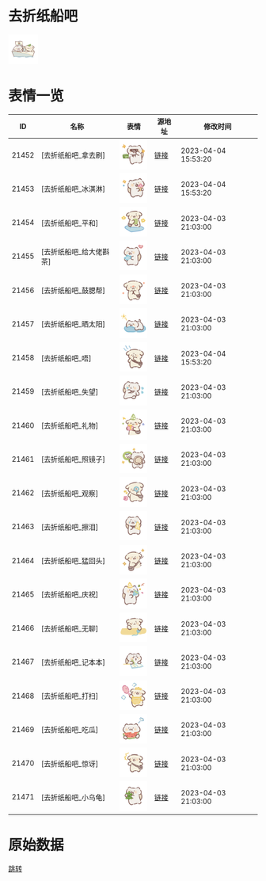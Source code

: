 # 去折纸船吧

<img src="./cover.png" height="60" alt="cover" />

# 表情一览

|ID|名称|表情|源地址|修改时间|
|----|----|----|----|----|
|21452|[去折纸船吧_拿去刷]|<img src="./pic/021452_%5B去折纸船吧_拿去刷%5D.png" height="60" alt="拿去刷"/>|[链接](https://i0.hdslb.com/bfs/garb/16f5392c52ff2690f73bf1e61fa63d6b1b7f9e47.png)|2023-04-04 15:53:20|
|21453|[去折纸船吧_冰淇淋]|<img src="./pic/021453_%5B去折纸船吧_冰淇淋%5D.png" height="60" alt="冰淇淋"/>|[链接](https://i0.hdslb.com/bfs/garb/07bb9f44131d3c4b1372e8d937e53646a7f3a2a6.png)|2023-04-04 15:53:20|
|21454|[去折纸船吧_平和]|<img src="./pic/021454_%5B去折纸船吧_平和%5D.png" height="60" alt="平和"/>|[链接](https://i0.hdslb.com/bfs/garb/d58bec35636b9bd695aa8b970955b5b803816e2b.png)|2023-04-03 21:03:00|
|21455|[去折纸船吧_给大佬斟茶]|<img src="./pic/021455_%5B去折纸船吧_给大佬斟茶%5D.png" height="60" alt="给大佬斟茶"/>|[链接](https://i0.hdslb.com/bfs/garb/4164d959c5ff567d491793065216ee46baa2f9d4.png)|2023-04-03 21:03:00|
|21456|[去折纸船吧_鼓腮帮]|<img src="./pic/021456_%5B去折纸船吧_鼓腮帮%5D.png" height="60" alt="鼓腮帮"/>|[链接](https://i0.hdslb.com/bfs/garb/de0425165ae009541fb8fbc9cae879e22a3910c7.png)|2023-04-03 21:03:00|
|21457|[去折纸船吧_晒太阳]|<img src="./pic/021457_%5B去折纸船吧_晒太阳%5D.png" height="60" alt="晒太阳"/>|[链接](https://i0.hdslb.com/bfs/garb/56e0fac06ecc4b123c656a8d38709d68c8df4cc7.png)|2023-04-03 21:03:00|
|21458|[去折纸船吧_唔]|<img src="./pic/021458_%5B去折纸船吧_唔%5D.png" height="60" alt="唔"/>|[链接](https://i0.hdslb.com/bfs/garb/9724a39101de4129b0ea9808a0a6a1ca1e3eb56b.png)|2023-04-04 15:53:20|
|21459|[去折纸船吧_失望]|<img src="./pic/021459_%5B去折纸船吧_失望%5D.png" height="60" alt="失望"/>|[链接](https://i0.hdslb.com/bfs/garb/3a0c505bc47b82a1a3f33e59ea2c7646cabcfa16.png)|2023-04-03 21:03:00|
|21460|[去折纸船吧_礼物]|<img src="./pic/021460_%5B去折纸船吧_礼物%5D.png" height="60" alt="礼物"/>|[链接](https://i0.hdslb.com/bfs/garb/8c688ac1211016b62744c5a703e4e664b5a8893d.png)|2023-04-03 21:03:00|
|21461|[去折纸船吧_照镜子]|<img src="./pic/021461_%5B去折纸船吧_照镜子%5D.png" height="60" alt="照镜子"/>|[链接](https://i0.hdslb.com/bfs/garb/3117eb6b6f83adc140e861b724013e1242cdeeed.png)|2023-04-03 21:03:00|
|21462|[去折纸船吧_观察]|<img src="./pic/021462_%5B去折纸船吧_观察%5D.png" height="60" alt="观察"/>|[链接](https://i0.hdslb.com/bfs/garb/05e6907e41a555477b1fc394617e97f3ca46b8f6.png)|2023-04-03 21:03:00|
|21463|[去折纸船吧_擦泪]|<img src="./pic/021463_%5B去折纸船吧_擦泪%5D.png" height="60" alt="擦泪"/>|[链接](https://i0.hdslb.com/bfs/garb/400b2cf045035f6e25847afbf8940247525cffe1.png)|2023-04-03 21:03:00|
|21464|[去折纸船吧_猛回头]|<img src="./pic/021464_%5B去折纸船吧_猛回头%5D.png" height="60" alt="猛回头"/>|[链接](https://i0.hdslb.com/bfs/garb/e6124411f77bbfc17a4b8b28b544f66f050518cf.png)|2023-04-03 21:03:00|
|21465|[去折纸船吧_庆祝]|<img src="./pic/021465_%5B去折纸船吧_庆祝%5D.png" height="60" alt="庆祝"/>|[链接](https://i0.hdslb.com/bfs/garb/c76c31dc0320078bffdb38836f88237c7a4a1856.png)|2023-04-03 21:03:00|
|21466|[去折纸船吧_无聊]|<img src="./pic/021466_%5B去折纸船吧_无聊%5D.png" height="60" alt="无聊"/>|[链接](https://i0.hdslb.com/bfs/garb/ba80eb2e0ee3ee0ffee56cf4768cf7560ca1d447.png)|2023-04-03 21:03:00|
|21467|[去折纸船吧_记本本]|<img src="./pic/021467_%5B去折纸船吧_记本本%5D.png" height="60" alt="记本本"/>|[链接](https://i0.hdslb.com/bfs/garb/b995cc57618e2bd2ab1c35482d328535e79703f1.png)|2023-04-03 21:03:00|
|21468|[去折纸船吧_打扫]|<img src="./pic/021468_%5B去折纸船吧_打扫%5D.png" height="60" alt="打扫"/>|[链接](https://i0.hdslb.com/bfs/garb/8e286ec75ddeaa5357d1c7cc3e91b07c9987485b.png)|2023-04-03 21:03:00|
|21469|[去折纸船吧_吃瓜]|<img src="./pic/021469_%5B去折纸船吧_吃瓜%5D.png" height="60" alt="吃瓜"/>|[链接](https://i0.hdslb.com/bfs/garb/bf153bf64c0488a6e4d5bca355eeb7aeb5248da7.png)|2023-04-03 21:03:00|
|21470|[去折纸船吧_惊讶]|<img src="./pic/021470_%5B去折纸船吧_惊讶%5D.png" height="60" alt="惊讶"/>|[链接](https://i0.hdslb.com/bfs/garb/9d9de9915dc1bb9e34347bc9e6a27acafc00f7c8.png)|2023-04-03 21:03:00|
|21471|[去折纸船吧_小乌龟]|<img src="./pic/021471_%5B去折纸船吧_小乌龟%5D.png" height="60" alt="小乌龟"/>|[链接](https://i0.hdslb.com/bfs/garb/e76c414a54a3aeaa09d82e3188207f00fbf1b161.png)|2023-04-03 21:03:00|

# 原始数据

[跳转](./raw.json)

